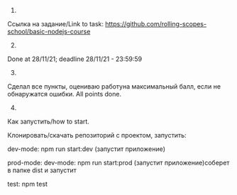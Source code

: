 1.
Ссылка на задание/Link to task: https://github.com/rolling-scopes-school/basic-nodejs-course

2.
Done at 28/11/21; deadline 28/11/21 - 23:59:59

3.
Сделал все пункты, оцениваю работуна максимальный балл, если не обнаружатся ошибки.
All points done.


4.
Как запустить/how to start.

Клонировать/скачать репозиторий с проектом,
запустить:

dev-mode: npm run start:dev
(запустит приложение)

prod-mode: dev-mode: npm run start:prod
(запустит приложение)соберет в папке dist и запустит

test: npm test

